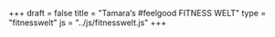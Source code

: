 +++
draft = false
title = "Tamara‘s #feelgood FITNESS WELT"
type = "fitnesswelt"
js = "../js/fitnesswelt.js"
+++
